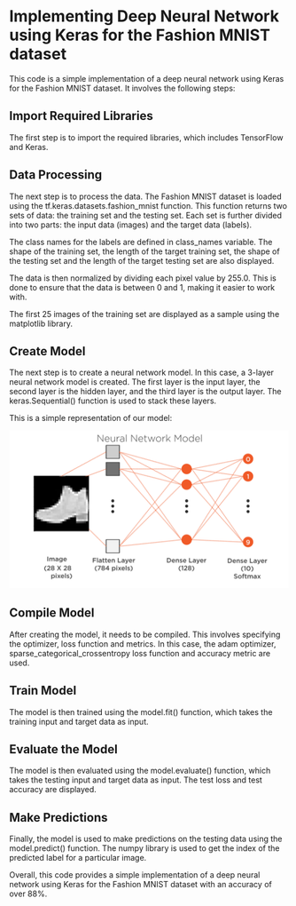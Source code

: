 # Implementing Deep Neural Network using Keras for the Fashion MNIST dataset

This code is a simple implementation of a deep neural network using Keras for the Fashion MNIST dataset. It involves the following steps:

## Import Required Libraries
The first step is to import the required libraries, which includes TensorFlow and Keras.

## Data Processing
The next step is to process the data. The Fashion MNIST dataset is loaded using the tf.keras.datasets.fashion_mnist function. This function returns two sets of data: the training set and the testing set. Each set is further divided into two parts: the input data (images) and the target data (labels).

The class names for the labels are defined in class_names variable. The shape of the training set, the length of the target training set, the shape of the testing set and the length of the target testing set are also displayed.

The data is then normalized by dividing each pixel value by 255.0. This is done to ensure that the data is between 0 and 1, making it easier to work with.

The first 25 images of the training set are displayed as a sample using the matplotlib library.

## Create Model
The next step is to create a neural network model. In this case, a 3-layer neural network model is created. The first layer is the input layer, the second layer is the hidden layer, and the third layer is the output layer. The keras.Sequential() function is used to stack these layers.


This is a simple representation of our model:

![Repre](https://raw.githubusercontent.com/MariemAmmar/Implementing_Deep_Neural_Network_using_Keras_for_the_Fashion_MNIST_dataset/main/Neural%20Network%20Representation.png)


## Compile Model
After creating the model, it needs to be compiled. This involves specifying the optimizer, loss function and metrics. In this case, the adam optimizer, sparse_categorical_crossentropy loss function and accuracy metric are used.

## Train Model
The model is then trained using the model.fit() function, which takes the training input and target data as input.

## Evaluate the Model
The model is then evaluated using the model.evaluate() function, which takes the testing input and target data as input. The test loss and test accuracy are displayed.

## Make Predictions
Finally, the model is used to make predictions on the testing data using the model.predict() function. The numpy library is used to get the index of the predicted label for a particular image.

Overall, this code provides a simple implementation of a deep neural network using Keras for the Fashion MNIST dataset with an accuracy of over 88%.
